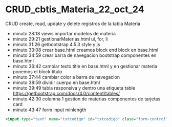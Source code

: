 # CRUD_cbtis_Materia_22_oct_24
 CRUD create, read, update y delete  registros de la tabla Materia


 - minuto 28:18  views importar modelos  de materia
- minuto 29:21 gestionarMaterias.html ul, for, li
- minuto 31:26 getbootstrap 4.5.3 style y js
- minuto 33:08 crear base.html creamos block end block en base.html
- minuto 34:59 crear barra de navegacion bootstrap componentes en base.html
- minuto 36:42 cambiar texto title en base.html y en gestionar materia ponemos el block titulo
- minuto 37:44 cambiar color a barra de navegacion
- minuto 38:59 dividir cuerpo en base.html
- minuto 39:49 tabla responsiva y dentro una etiqueta table https://getbootstrap.com/docs/4.0/content/tables/
- minuto 42:30 columna 1 gestion de materias componentes de tarjetas card
- minuto 43:47 form input minlength
```html
<input type="text" name="txtcodigo" id="txtcodigo" clase="form-control" placeholder="codigo",minlength="6",maxlength="6" required>
```
